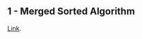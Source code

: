 ## 1 - Merged Sorted Algorithm 
[Link](https://github.com/ademyalcin27/algorithms/tree/main/lgortihms/Sorting-Algorithms).

